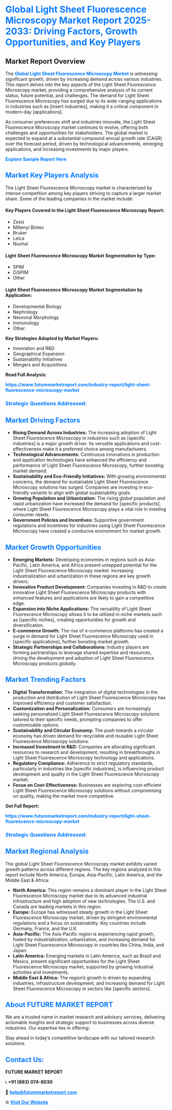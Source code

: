 <h1 style="color: #007BFF;">Global Light Sheet Fluorescence Microscopy Market Report 2025-2033: Driving Factors, Growth Opportunities, and Key Players</h1>

<section id="overview">
<h2>Market Report Overview</h2>
<p>The <a href="https://www.futuremarketreport.com/industry-report/light-sheet-fluorescence-microscopy-market" style="color: #007BFF; text-decoration: none;"><strong>Global Light Sheet Fluorescence Microscopy Market</strong></a> is witnessing significant growth, driven by increasing demand across various industries. This report delves into the key aspects of the Light Sheet Fluorescence Microscopy market, providing a comprehensive analysis of its current status, future potential, and challenges. The demand for Light Sheet Fluorescence Microscopy has surged due to its wide-ranging applications in industries such as [insert industries], making it a critical component in modern-day [applications].</p>
<p>As consumer preferences shift and industries innovate, the Light Sheet Fluorescence Microscopy market continues to evolve, offering both challenges and opportunities for stakeholders. The global market is expected to expand at a substantial compound annual growth rate (CAGR) over the forecast period, driven by technological advancements, emerging applications, and increasing investments by major players.</p>
</section>

<section id="overview">
<p><a href="https://www.futuremarketreport.com/request-sample/reportId=47185" style="color: #007BFF; text-decoration: none;"><strong>Explore Sample Report Here</strong></a></p>
</section>

<section id="key-players">
<h2 style="color: #007BFF;">Market Key Players Analysis</h2>
<p>The Light Sheet Fluorescence Microscopy market is characterized by intense competition among key players striving to capture a larger market share. Some of the leading companies in the market include:</p>
<h4>Key Players Covered in the Light Sheet Fluorescence Microscopy Report:</h4>
<ul><li>Zesis</li><li>Miltenyi Biotec</li><li>Bruker</li><li>Leica</li><li>Nuohai</li></ul>
<h4>Light Sheet Fluorescence Microscopy Market Segmentation by Type:</h4>
<ul><li>SPIM</li><li>DiSPIM</li><li>Other</li></ul>

<h4>Light Sheet Fluorescence Microscopy Market Segmentation by Application:</h4>
<ul><li>Developmental Biology</li><li>Nephrology</li><li>Neuronal Morphology</li><li>Immunology</li><li>Other</li></ul>
<p><strong>Key Strategies Adopted by Market Players:</strong></p>
<ul>
<li>Innovation and R&D</li>
<li>Geographical Expansion</li>
<li>Sustainability Initiatives</li>
<li>Mergers and Acquisitions</li>
</ul>
</section>

<section>
<p><strong>Read Full Analysis: </strong></p><a href="https://www.futuremarketreport.com/industry-report/light-sheet-fluorescence-microscopy-market" style="color: #007BFF; text-decoration: none;"><strong>https://www.futuremarketreport.com/industry-report/light-sheet-fluorescence-microscopy-market</strong></a>
<h3 style="color: #007BFF;">Strategic Questions Addressed:</h3>
</section>

<section id="driving-factors">
<h2 style="color: #007BFF;">Market Driving Factors</h2>
<ul>
<li><strong>Rising Demand Across Industries:</strong> The increasing adoption of Light Sheet Fluorescence Microscopy in industries such as [specific industries] is a major growth driver. Its versatile applications and cost-effectiveness make it a preferred choice among manufacturers.</li>
<li><strong>Technological Advancements:</strong> Continuous innovations in production and application technologies have enhanced the efficiency and performance of Light Sheet Fluorescence Microscopy, further boosting market demand.</li>
<li><strong>Sustainability and Eco-Friendly Initiatives:</strong> With growing environmental concerns, the demand for sustainable Light Sheet Fluorescence Microscopy solutions has surged. Companies are investing in eco-friendly variants to align with global sustainability goals.</li>
<li><strong>Growing Population and Urbanization:</strong> The rising global population and rapid urbanization have increased the demand for [specific products], where Light Sheet Fluorescence Microscopy plays a vital role in meeting consumer needs.</li>
<li><strong>Government Policies and Incentives:</strong> Supportive government regulations and incentives for industries using Light Sheet Fluorescence Microscopy have created a conducive environment for market growth.</li>
</ul>
</section>

<section id="growth-opportunities">
<h2 style="color: #007BFF;">Market Growth Opportunities</h2>
<ul>
<li><strong>Emerging Markets:</strong> Developing economies in regions such as Asia-Pacific, Latin America, and Africa present untapped potential for the Light Sheet Fluorescence Microscopy market. Increasing industrialization and urbanization in these regions are key growth drivers.</li>
<li><strong>Innovative Product Development:</strong> Companies investing in R&D to create innovative Light Sheet Fluorescence Microscopy products with enhanced features and applications are likely to gain a competitive edge.</li>
<li><strong>Expansion into Niche Applications:</strong> The versatility of Light Sheet Fluorescence Microscopy allows it to be utilized in niche markets such as [specific niches], creating opportunities for growth and diversification.</li>
<li><strong>E-commerce Growth:</strong> The rise of e-commerce platforms has created a surge in demand for Light Sheet Fluorescence Microscopy used in [specific applications], further boosting market growth.</li>
<li><strong>Strategic Partnerships and Collaborations:</strong> Industry players are forming partnerships to leverage shared expertise and resources, driving the development and adoption of Light Sheet Fluorescence Microscopy products globally.</li>
</ul>
</section>

<section id="trending-factors">
<h2 style="color: #007BFF;">Market Trending Factors</h2>
<ul>
<li><strong>Digital Transformation:</strong> The integration of digital technologies in the production and distribution of Light Sheet Fluorescence Microscopy has improved efficiency and customer satisfaction.</li>
<li><strong>Customization and Personalization:</strong> Consumers are increasingly seeking personalized Light Sheet Fluorescence Microscopy solutions tailored to their specific needs, prompting companies to offer customizable options.</li>
<li><strong>Sustainability and Circular Economy:</strong> The push towards a circular economy has driven demand for recyclable and reusable Light Sheet Fluorescence Microscopy solutions.</li>
<li><strong>Increased Investment in R&D:</strong> Companies are allocating significant resources to research and development, resulting in breakthroughs in Light Sheet Fluorescence Microscopy technology and applications.</li>
<li><strong>Regulatory Compliance:</strong> Adherence to strict regulatory standards, particularly in industries like [specific industries], is influencing product development and quality in the Light Sheet Fluorescence Microscopy market.</li>
<li><strong>Focus on Cost-Effectiveness:</strong> Businesses are exploring cost-efficient Light Sheet Fluorescence Microscopy solutions without compromising on quality, making the market more competitive.</li>
</ul>
</section>

<section>
<p><strong>Get Full Report: </strong></p><a href="https://www.futuremarketreport.com/industry-report/light-sheet-fluorescence-microscopy-market" style="color: #007BFF; text-decoration: none;"><strong>https://www.futuremarketreport.com/industry-report/light-sheet-fluorescence-microscopy-market</strong></a>
<h3 style="color: #007BFF;">Strategic Questions Addressed:</h3>
</section>


<section id="regional-analysis">
<h2 style="color: #007BFF;">Market Regional Analysis</h2>
<p>The global Light Sheet Fluorescence Microscopy market exhibits varied growth patterns across different regions. The key regions analyzed in this report include North America, Europe, Asia-Pacific, Latin America, and the Middle East & Africa:</p>
<ul>
<li><strong>North America:</strong> This region remains a dominant player in the Light Sheet Fluorescence Microscopy market due to its advanced industrial infrastructure and high adoption of new technologies. The U.S. and Canada are leading markets in this region.</li>
<li><strong>Europe:</strong> Europe has witnessed steady growth in the Light Sheet Fluorescence Microscopy market, driven by stringent environmental regulations and a focus on sustainability. Key countries include Germany, France, and the U.K.</li>
<li><strong>Asia-Pacific:</strong> The Asia-Pacific region is experiencing rapid growth, fueled by industrialization, urbanization, and increasing demand for Light Sheet Fluorescence Microscopy in countries like China, India, and Japan.</li>
<li><strong>Latin America:</strong> Emerging markets in Latin America, such as Brazil and Mexico, present significant opportunities for the Light Sheet Fluorescence Microscopy market, supported by growing industrial activities and investments.</li>
<li><strong>Middle East & Africa:</strong> The region’s growth is driven by expanding industries, infrastructure development, and increasing demand for Light Sheet Fluorescence Microscopy in sectors like [specific sectors].</li>
</ul>
</section>

<footer>
<h2 style="color: #007BFF;">About FUTURE MARKET REPORT</h2>
<p>We are a trusted name in market research and advisory services, delivering actionable insights and strategic support to businesses across diverse industries. Our expertise lies in offering:</p>

<p>Stay ahead in today’s competitive landscape with our tailored research solutions.</p>

<h2 style="color: #007BFF;">Contact Us:</h2>
<p><strong>FUTURE MARKET REPORT</strong></p>
<p>📞 <strong>+91 (883) 074-8030</strong></p>
<p>📧 <strong><a href="mailto:help@futuremarketreport.com" style="color: #007BFF;">help@futuremarketreport.com</a></strong></p>
<p>🌐 <strong><a href="https://www.futuremarketreport.com/" style="color: #007BFF;">Visit Our Website</a></strong></p>
</footer>